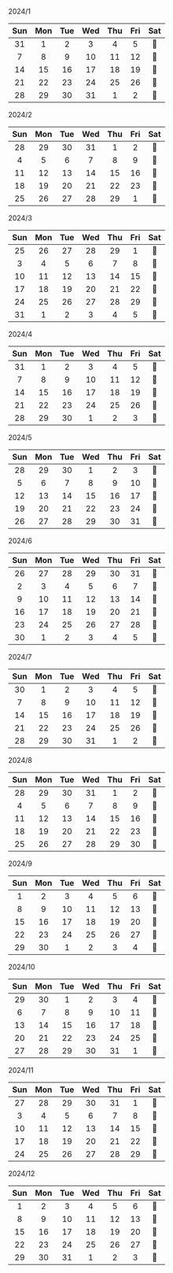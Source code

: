 2024/1

| Sun | Mon | Tue | Wed | Thu | Fri | Sat |
| :-: | :-: | :-: | :-: | :-: | :-: | :-: |
| 31  |  1  |  2  |  3  |  4  |  5  | 🔴  |
|  7  |  8  |  9  | 10  | 11  | 12  | 🔴  |
| 14  | 15  | 16  | 17  | 18  | 19  | 🔴  |
| 21  | 22  | 23  | 24  | 25  | 26  | 🔴  |
| 28  | 29  | 30  | 31  |  1  |  2  | 🔴  |

2024/2

| Sun | Mon | Tue | Wed | Thu | Fri | Sat |
| :-: | :-: | :-: | :-: | :-: | :-: | :-: |
| 28  | 29  | 30  | 31  |  1  |  2  | 🔴  |
|  4  |  5  |  6  |  7  |  8  |  9  | 🔴  |
| 11  | 12  | 13  | 14  | 15  | 16  | 🔴  |
| 18  | 19  | 20  | 21  | 22  | 23  | 🔴  |
| 25  | 26  | 27  | 28  | 29  |  1  | 🔴  |

2024/3

| Sun | Mon | Tue | Wed | Thu | Fri | Sat |
| :-: | :-: | :-: | :-: | :-: | :-: | :-: |
| 25  | 26  | 27  | 28  | 29  |  1  | 🔴  |
|  3  |  4  |  5  |  6  |  7  |  8  | 🔴  |
| 10  | 11  | 12  | 13  | 14  | 15  | 🔴  |
| 17  | 18  | 19  | 20  | 21  | 22  | 🔴  |
| 24  | 25  | 26  | 27  | 28  | 29  | 🔴  |
| 31  |  1  |  2  |  3  |  4  |  5  | 🔴  |

2024/4

| Sun | Mon | Tue | Wed | Thu | Fri | Sat |
| :-: | :-: | :-: | :-: | :-: | :-: | :-: |
| 31  |  1  |  2  |  3  |  4  |  5  | 🔴  |
|  7  |  8  |  9  | 10  | 11  | 12  | 🔴  |
| 14  | 15  | 16  | 17  | 18  | 19  | 🔴  |
| 21  | 22  | 23  | 24  | 25  | 26  | 🔴  |
| 28  | 29  | 30  |  1  |  2  |  3  | 🔴  |

2024/5

| Sun | Mon | Tue | Wed | Thu | Fri | Sat |
| :-: | :-: | :-: | :-: | :-: | :-: | :-: |
| 28  | 29  | 30  |  1  |  2  |  3  | 🔴  |
|  5  |  6  |  7  |  8  |  9  | 10  | 🔴  |
| 12  | 13  | 14  | 15  | 16  | 17  | 🔴  |
| 19  | 20  | 21  | 22  | 23  | 24  | 🔴  |
| 26  | 27  | 28  | 29  | 30  | 31  | 🔴  |

2024/6

| Sun | Mon | Tue | Wed | Thu | Fri | Sat |
| :-: | :-: | :-: | :-: | :-: | :-: | :-: |
| 26  | 27  | 28  | 29  | 30  | 31  | 🔴  |
|  2  |  3  |  4  |  5  |  6  |  7  | 🔴  |
|  9  | 10  | 11  | 12  | 13  | 14  | 🔴  |
| 16  | 17  | 18  | 19  | 20  | 21  | 🔴  |
| 23  | 24  | 25  | 26  | 27  | 28  | 🔴  |
| 30  |  1  |  2  |  3  |  4  |  5  | 🔴  |

2024/7

| Sun | Mon | Tue | Wed | Thu | Fri | Sat |
| :-: | :-: | :-: | :-: | :-: | :-: | :-: |
| 30  |  1  |  2  |  3  |  4  |  5  | 🔴  |
|  7  |  8  |  9  | 10  | 11  | 12  | 🔴  |
| 14  | 15  | 16  | 17  | 18  | 19  | 🔴  |
| 21  | 22  | 23  | 24  | 25  | 26  | 🔴  |
| 28  | 29  | 30  | 31  |  1  |  2  | 🔴  |

2024/8

| Sun | Mon | Tue | Wed | Thu | Fri | Sat |
| :-: | :-: | :-: | :-: | :-: | :-: | :-: |
| 28  | 29  | 30  | 31  |  1  |  2  | 🔴  |
|  4  |  5  |  6  |  7  |  8  |  9  | 🔴  |
| 11  | 12  | 13  | 14  | 15  | 16  | 🔴  |
| 18  | 19  | 20  | 21  | 22  | 23  | 🔴  |
| 25  | 26  | 27  | 28  | 29  | 30  | 🔴  |

2024/9

| Sun | Mon | Tue | Wed | Thu | Fri | Sat |
| :-: | :-: | :-: | :-: | :-: | :-: | :-: |
|  1  |  2  |  3  |  4  |  5  |  6  | 🔴  |
|  8  |  9  | 10  | 11  | 12  | 13  | 🔴  |
| 15  | 16  | 17  | 18  | 19  | 20  | 🔴  |
| 22  | 23  | 24  | 25  | 26  | 27  | 🔴  |
| 29  | 30  |  1  |  2  |  3  |  4  | 🔴  |

2024/10

| Sun | Mon | Tue | Wed | Thu | Fri | Sat |
| :-: | :-: | :-: | :-: | :-: | :-: | :-: |
| 29  | 30  |  1  |  2  |  3  |  4  | 🔴  |
|  6  |  7  |  8  |  9  | 10  | 11  | 🔴  |
| 13  | 14  | 15  | 16  | 17  | 18  | 🔴  |
| 20  | 21  | 22  | 23  | 24  | 25  | 🔴  |
| 27  | 28  | 29  | 30  | 31  |  1  | 🔴  |

2024/11

| Sun | Mon | Tue | Wed | Thu | Fri | Sat |
| :-: | :-: | :-: | :-: | :-: | :-: | :-: |
| 27  | 28  | 29  | 30  | 31  |  1  | 🔴  |
|  3  |  4  |  5  |  6  |  7  |  8  | 🔴  |
| 10  | 11  | 12  | 13  | 14  | 15  | 🔴  |
| 17  | 18  | 19  | 20  | 21  | 22  | 🔴  |
| 24  | 25  | 26  | 27  | 28  | 29  | 🔴  |

2024/12

| Sun | Mon | Tue | Wed | Thu | Fri | Sat |
| :-: | :-: | :-: | :-: | :-: | :-: | :-: |
|  1  |  2  |  3  |  4  |  5  |  6  | 🔴  |
|  8  |  9  | 10  | 11  | 12  | 13  | 🔴  |
| 15  | 16  | 17  | 18  | 19  | 20  | 🔴  |
| 22  | 23  | 24  | 25  | 26  | 27  | 🔴  |
| 29  | 30  | 31  |  1  |  2  |  3  | 🔴  |

